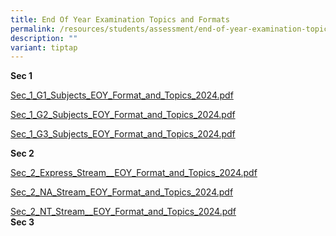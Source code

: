 ```yaml
---
title: End Of Year Examination Topics and Formats
permalink: /resources/students/assessment/end-of-year-examination-topics-and-formats/
description: ""
variant: tiptap
---
```

<p><strong>Sec 1</strong>
</p>
<p><a href="/files/EOY Exam Topics/2024/Sec_1_G1_Subjects_EOY_Format_and_Topics_2024.pdf" rel="noopener nofollow" target="_blank">Sec_1_G1_Subjects_EOY_Format_and_Topics_2024.pdf</a>
</p>
<p><a href="/files/EOY Exam Topics/2024/Sec_1_G2_Subjects_EOY_Format_and_Topics_2024.pdf" rel="noopener nofollow" target="_blank">Sec_1_G2_Subjects_EOY_Format_and_Topics_2024.pdf</a>
</p>
<p><a href="/files/EOY Exam Topics/2024/Sec_1_G3_Subjects_EOY_Format_and_Topics_2024_Copy.pdf" rel="noopener nofollow" target="_blank">Sec_1_G3_Subjects_EOY_Format_and_Topics_2024.pdf</a>
<br>
</p>
<p><strong>Sec 2</strong> 
</p>
<p><a href="/files/EOY Exam Topics/2024/Sec_2_Express_Stream__EOY_Format_and_Topics_2024_Copy_Copy.pdf" rel="noopener nofollow" target="_blank">Sec_2_Express_Stream__EOY_Format_and_Topics_2024.pdf</a>
</p>
<p><a href="/files/EOY Exam Topics/2024/Sec_2_NA_Stream_EOY_Format_and_Topics_2024_Copy.pdf" rel="noopener nofollow" target="_blank">Sec_2_NA_Stream_EOY_Format_and_Topics_2024.pdf</a>
</p>
<p><a href="/files/EOY Exam Topics/2024/Sec_2_NT_Stream__EOY_Format_and_Topics_2024_Copy.pdf" rel="noopener nofollow" target="_blank">Sec_2_NT_Stream__EOY_Format_and_Topics_2024.pdf</a>
<br><strong>Sec 3</strong> 
<br>
</p>